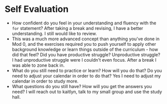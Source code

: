 # Self Evaluation

- How confident do you feel in your understanding and fluency with the `for` statement?
After taking a break and revising, I have a better understanding. I still would like to review.
- This was a much more advanced concept than anything you've done in Mod 0, and the exercises required you to push yourself to apply other background knowledge or learn things outside of the curriculum - how did that feel? Did you have productive struggle? Unproductive struggle? 
I had unproductive struggle were I couldn't even focus. After a break I was able to zone back in.
- What do you still need to practice or learn? How will you do that? Do you need to adjust your calendar in order to do that?
Yes I need to adjust my calendar in order to study more. 
- What questions do you still have? How will you get the answers you need?
I will reach out to kaitlyn, talk to my small group and use the study hall.